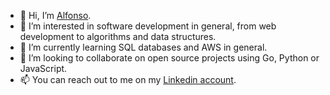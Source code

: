 - 👋 Hi, I’m [Alfonso](https://github.com/valp0).
- 👀 I’m interested in software development in general, from web development to algorithms and data structures.
- 🌱 I’m currently learning SQL databases and AWS in general.
- 💞️ I’m looking to collaborate on open source projects using Go, Python or JavaScript.
- 📫 You can reach out to me on my [Linkedin account](https://www.linkedin.com/in/alfonso-valdivia/).

<!---
valp0/valp0 is a ✨ special ✨ repository because its `README.md` (this file) appears on your GitHub profile.
You can click the Preview link to take a look at your changes.
--->
